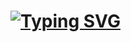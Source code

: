 # [![Typing SVG](https://readme-typing-svg.herokuapp.com?font=Rubik+Wet+Paint&pause=1000&random=false&width=435&lines=Laboratory-work-in-CPP-)](https://git.io/typing-svg)
